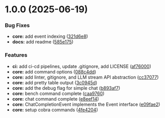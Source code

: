 # 1.0.0 (2025-06-19)


### Bug Fixes

* **core:** add event indexing ([321d6e8](https://github.com/shivanshkc/llmb/commit/321d6e8abc448aa8419da7bc38ac06255211694d))
* **docs:** add readme ([585e175](https://github.com/shivanshkc/llmb/commit/585e1757b9f0a55d1d606f772b99672279747091))


### Features

* **ci:** add ci-cd pipelines, update .gitignore, add LICENSE ([af76000](https://github.com/shivanshkc/llmb/commit/af7600043af6df5ce9125c7c43d5be81adc8de6d))
* **core:** add command options ([088c4dd](https://github.com/shivanshkc/llmb/commit/088c4dd831fe7a70f70c02d02e5bbb9a0026555a))
* **core:** add linter, gitignore, and LLM stream API abstraction ([cc37077](https://github.com/shivanshkc/llmb/commit/cc37077726b69e3333bd913828dd1dd763ceac08))
* **core:** add pretty table output ([3c0945d](https://github.com/shivanshkc/llmb/commit/3c0945d775dfe5e8d9b3827591c9197aaf732c75))
* **core:** add the debug flag for simple chat ([b893af7](https://github.com/shivanshkc/llmb/commit/b893af7443af65111a090dcaef15388c923e5fdf))
* **core:** bench command complete ([caa9760](https://github.com/shivanshkc/llmb/commit/caa9760f395ab27b3a4f7d38f47f80bcbcaf38a6))
* **core:** chat command complete ([e8eef14](https://github.com/shivanshkc/llmb/commit/e8eef145f80356bf864b5e5f81980a5b1977f733))
* **core:** ChatCompletionEvent implements the Event interface ([e09fae2](https://github.com/shivanshkc/llmb/commit/e09fae2f65d02a087965c2a78fea2c8d5e748c49))
* **core:** setup cobra commands ([4fe4204](https://github.com/shivanshkc/llmb/commit/4fe420413466af6ebbb1c7ba25b0e01778f9460e))
